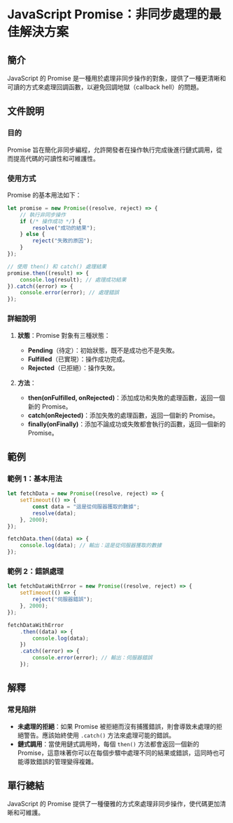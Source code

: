 <!--
Meta Description: # JavaScript Promise：非同步處理的最佳解決方案 ## 簡介 JavaScript 的 Promise 是一種用於處理非同步操作的對象，提供了一種更清晰和可讀的方式來處理回調函數，以避免回調地獄（callback hell）的問題。 ## 文件說明 ### 目的 Promise 旨...
Meta Keywords: promise, javascript, then, error, data
-->

# JavaScript Promise：非同步處理的最佳解決方案

## 簡介
JavaScript 的 Promise 是一種用於處理非同步操作的對象，提供了一種更清晰和可讀的方式來處理回調函數，以避免回調地獄（callback hell）的問題。

## 文件說明
### 目的
Promise 旨在簡化非同步編程，允許開發者在操作執行完成後進行鏈式調用，從而提高代碼的可讀性和可維護性。

### 使用方式
Promise 的基本用法如下：
```javascript
let promise = new Promise((resolve, reject) => {
    // 執行非同步操作
    if (/* 操作成功 */) {
        resolve("成功的結果");
    } else {
        reject("失敗的原因");
    }
});

// 使用 then() 和 catch() 處理結果
promise.then((result) => {
    console.log(result); // 處理成功結果
}).catch((error) => {
    console.error(error); // 處理錯誤
});
```

### 詳細說明
1. **狀態**：Promise 對象有三種狀態：
   - **Pending**（待定）：初始狀態，既不是成功也不是失敗。
   - **Fulfilled**（已實現）：操作成功完成。
   - **Rejected**（已拒絕）：操作失敗。

2. **方法**：
   - **then(onFulfilled, onRejected)**：添加成功和失敗的處理函數，返回一個新的 Promise。
   - **catch(onRejected)**：添加失敗的處理函數，返回一個新的 Promise。
   - **finally(onFinally)**：添加不論成功或失敗都會執行的函數，返回一個新的 Promise。

## 範例
### 範例 1：基本用法
```javascript
let fetchData = new Promise((resolve, reject) => {
    setTimeout(() => {
        const data = "這是從伺服器獲取的數據";
        resolve(data);
    }, 2000);
});

fetchData.then((data) => {
    console.log(data); // 輸出：這是從伺服器獲取的數據
});
```

### 範例 2：錯誤處理
```javascript
let fetchDataWithError = new Promise((resolve, reject) => {
    setTimeout(() => {
        reject("伺服器錯誤");
    }, 2000);
});

fetchDataWithError
    .then((data) => {
        console.log(data);
    })
    .catch((error) => {
        console.error(error); // 輸出：伺服器錯誤
    });
```

## 解釋
### 常見陷阱
- **未處理的拒絕**：如果 Promise 被拒絕而沒有捕獲錯誤，則會導致未處理的拒絕警告。應該始終使用 `.catch()` 方法來處理可能的錯誤。
- **鏈式調用**：當使用鏈式調用時，每個 `then()` 方法都會返回一個新的 Promise，這意味著你可以在每個步驟中處理不同的結果或錯誤，這同時也可能導致錯誤的管理變得複雜。

## 單行總結
JavaScript 的 Promise 提供了一種優雅的方式來處理非同步操作，使代碼更加清晰和可維護。